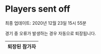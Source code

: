 # Players sent off
최종 업데이트: 2020년 12월 23일 15시 55분


경기 중 오류가 발생하는 경우 자동으로 퇴장됩니다.


| 퇴장된 참가자 |
|:---:|
